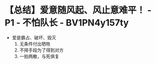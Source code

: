 # 【总结】爱意随风起、风止意难平！ - P1 - 不怕队长 - BV1PN4y157ty

-   爱是霸占、破坏、毁灭
    1.  无条件付出牺牲
    2.  不择手段为了得到对方
    3.  一拍两散，与死俱复